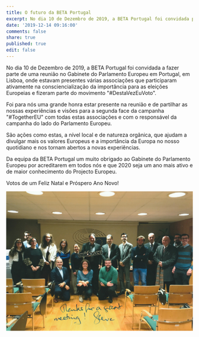 ```yaml
---
title: O futuro da BETA Portugal
excerpt: No dia 10 de Dezembro de 2019, a BETA Portugal foi convidada para uma reunião com o responsável da campanha "#DestaVezEuVoto".
date: '2019-12-14 09:16:00'
comments: false
share: true
published: true
edit: false
---
```

<p align="justify">

No dia 10 de Dezembro de 2019, a BETA Portugal foi convidada a fazer parte de uma reunião no Gabinete do Parlamento Europeu em Portugal, em Lisboa, onde estavam presentes várias associações que participaram ativamente na consciencialização da importância para as eleições Europeias e fizeram parte do movimento "#DestaVezEuVoto".

</p>
<p align="justify">

Foi para nós uma grande honra estar presente na reunião e de partilhar as nossas experiências e visões para a segunda face da campanha "#TogetherEU" com todas estas associações e com o responsável da campanha do lado do Parlamento Europeu.

</p>
<p align="justify">

São ações como estas, a nível local e de natureza orgânica, que ajudam a divulgar mais os valores Europeus e a importância da Europa no nosso quotidiano e nos tornam abertos a novas experiências.

</p>
<p align="justify">

Da equipa da BETA Portugal um muito obrigado ao Gabinete do Parlamento Europeu por acreditarem em todos nós e que 2020 seja um ano mais ativo e de maior conhecimento do Projecto Europeu.

</p>
<p align="justify">

Votos de um Feliz Natal e Próspero Ano Novo!

</p>

![Gab.Par.Europeu](/assets/images/Gab.Par.Europeu.jpg)
